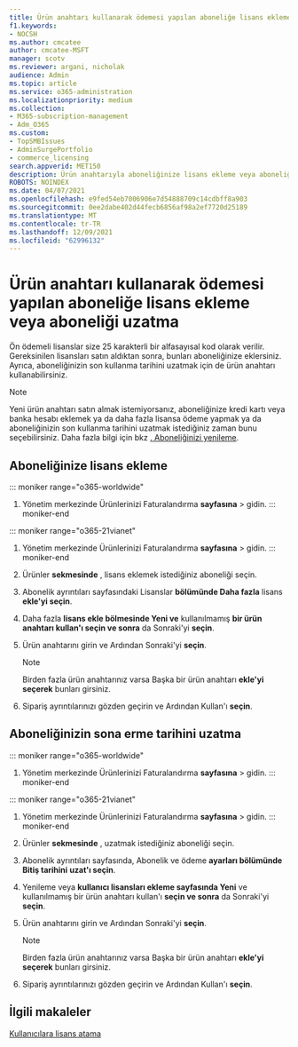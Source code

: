 ```yaml
---
title: Ürün anahtarı kullanarak ödemesi yapılan aboneliğe lisans ekleme veya aboneliği uzatma
f1.keywords:
- NOCSH
ms.author: cmcatee
author: cmcatee-MSFT
manager: scotv
ms.reviewer: argani, nicholak
audience: Admin
ms.topic: article
ms.service: o365-administration
ms.localizationpriority: medium
ms.collection:
- M365-subscription-management
- Adm_O365
ms.custom:
- TopSMBIssues
- AdminSurgePortfolio
- commerce_licensing
search.appverid: MET150
description: Ürün anahtarıyla aboneliğinize lisans ekleme veya aboneliğinizin süresini uzatmayı öğrenin.
ROBOTS: NOINDEX
ms.date: 04/07/2021
ms.openlocfilehash: e9fed54eb7006906e7d54888709c14cdbff8a903
ms.sourcegitcommit: 0ee2dabe402d44fecb6856af98a2ef7720d25189
ms.translationtype: MT
ms.contentlocale: tr-TR
ms.lasthandoff: 12/09/2021
ms.locfileid: "62996132"
---
```

# <a name="add-licenses-to-or-extend-a-subscription-paid-for-using-a-product-key"></a>Ürün anahtarı kullanarak ödemesi yapılan aboneliğe lisans ekleme veya aboneliği uzatma

Ön ödemeli lisanslar size 25 karakterli bir alfasayısal kod olarak verilir. Gereksinilen lisansları satın aldıktan sonra, bunları aboneliğinize  eklersiniz. Ayrıca, aboneliğinizin son kullanma tarihini uzatmak için de ürün anahtarı kullanabilirsiniz.

> [!NOTE]
> Yeni ürün anahtarı satın almak istemiyorsanız, aboneliğinize kredi kartı veya banka hesabı eklemek ya da daha fazla lisansa ödeme yapmak ya da aboneliğinizin son kullanma tarihini uzatmak istediğiniz zaman bunu seçebilirsiniz. Daha fazla bilgi için bkz [. Aboneliğinizi yenileme](../subscriptions/renew-your-subscription.md).
  
## <a name="add-licenses-to-your-subscription"></a>Aboneliğinize lisans ekleme

::: moniker range="o365-worldwide"

1. Yönetim merkezinde Ürünlerinizi Faturalandırma **sayfasına** \> gidin.<a href="https://go.microsoft.com/fwlink/p/?linkid=842054" target="_blank"></a>
::: moniker-end

::: moniker range="o365-21vianet"

1. Yönetim merkezinde Ürünlerinizi Faturalandırma **sayfasına** \> gidin.<a href="https://go.microsoft.com/fwlink/p/?linkid=850626" target="_blank"></a>
::: moniker-end

2. Ürünler **sekmesinde** , lisans eklemek istediğiniz aboneliği seçin.
3. Abonelik ayrıntıları sayfasındaki Lisanslar **bölümünde Daha fazla** lisans **ekle'yi seçin**.
4. Daha fazla **lisans ekle bölmesinde Yeni ve** kullanılmamış **bir ürün anahtarı kullan'ı seçin ve sonra** da Sonraki'yi **seçin**.
5. Ürün anahtarını girin ve Ardından Sonraki'yi **seçin**.
    > [!NOTE]
    > Birden fazla ürün anahtarınız varsa Başka bir ürün anahtarı **ekle'yi seçerek** bunları girsiniz.
6. Sipariş ayrıntılarınızı gözden geçirin ve Ardından Kullan'ı **seçin**.
  
## <a name="extend-the-expiration-date-of-your-subscription"></a>Aboneliğinizin sona erme tarihini uzatma

::: moniker range="o365-worldwide"

1. Yönetim merkezinde Ürünlerinizi Faturalandırma **sayfasına** \> gidin.<a href="https://go.microsoft.com/fwlink/p/?linkid=842054" target="_blank"></a>
::: moniker-end

::: moniker range="o365-21vianet"

1. Yönetim merkezinde Ürünlerinizi Faturalandırma **sayfasına** \> gidin.<a href="https://go.microsoft.com/fwlink/p/?linkid=850626" target="_blank"></a>
::: moniker-end

2. Ürünler **sekmesinde** , uzatmak istediğiniz aboneliği seçin.
3. Abonelik ayrıntıları sayfasında, Abonelik ve ödeme **ayarları bölümünde Bitiş tarihini** **uzat'ı seçin**.
4. Yenileme veya **kullanıcı lisansları ekleme sayfasında Yeni** ve kullanılmamış bir ürün anahtarı kullan'ı **seçin ve sonra** da Sonraki'yi **seçin**.
5. Ürün anahtarını girin ve Ardından Sonraki'yi **seçin**.
    > [!NOTE]
    > Birden fazla ürün anahtarınız varsa Başka bir ürün anahtarı **ekle'yi seçerek** bunları girsiniz.
6. Sipariş ayrıntılarınızı gözden geçirin ve Ardından Kullan'ı **seçin**.

## <a name="related-articles"></a>İlgili makaleler

[Kullanıcılara lisans atama](../../admin/manage/assign-licenses-to-users.md)
